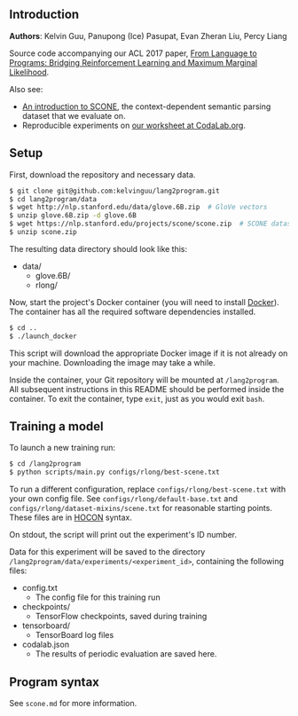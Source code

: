 ## Introduction

**Authors**: Kelvin Guu, Panupong (Ice) Pasupat, Evan Zheran Liu, Percy Liang

Source code accompanying our ACL 2017 paper,
[From Language to Programs: Bridging Reinforcement Learning and Maximum Marginal
Likelihood](https://arxiv.org/abs/1704.07926).

Also see:
- [An introduction to SCONE](https://nlp.stanford.edu/projects/scone/),
the context-dependent semantic parsing dataset that we evaluate on.
- Reproducible experiments on
[our worksheet at CodaLab.org](https://worksheets.codalab.org/worksheets/0x88c914ee1d4b4a4587a07f36f090f3e5/).

## Setup

First, download the repository and necessary data.

```bash
$ git clone git@github.com:kelvinguu/lang2program.git
$ cd lang2program/data
$ wget http://nlp.stanford.edu/data/glove.6B.zip  # GloVe vectors
$ unzip glove.6B.zip -d glove.6B
$ wget https://nlp.stanford.edu/projects/scone/scone.zip  # SCONE dataset
$ unzip scone.zip
```

The resulting data directory should look like this:

- data/
    - glove.6B/
    - rlong/

Now, start the project's Docker container (you will need to install [Docker](https://www.docker.com/what-docker)).
The container has all the required software dependencies installed.

```bash
$ cd ..
$ ./launch_docker
```

This script will download the appropriate Docker image if it is not already
on your machine. Downloading the image may take a while.

Inside the container, your Git repository will be mounted at `/lang2program`.
All subsequent instructions in this README should be performed inside
the container. To exit the container, type `exit`, just as you would
exit `bash`.


## Training a model

To launch a new training run:

```bash
$ cd /lang2program
$ python scripts/main.py configs/rlong/best-scene.txt
```

To run a different configuration, replace `configs/rlong/best-scene.txt`
with your own config file. See `configs/rlong/default-base.txt`
and `configs/rlong/dataset-mixins/scene.txt` for reasonable starting
points. These files are in [HOCON](https://github.com/typesafehub/config/blob/master/HOCON.md)
syntax.

On stdout, the script will print out the experiment's ID number.

Data for this experiment will be saved to the directory
`/lang2program/data/experiments/<experiment_id>`, containing the following
files:

- config.txt
    - The config file for this training run
- checkpoints/
    - TensorFlow checkpoints, saved during training
- tensorboard/
    - TensorBoard log files
- codalab.json
    - The results of periodic evaluation are saved here.

## Program syntax

See `scone.md` for more information.